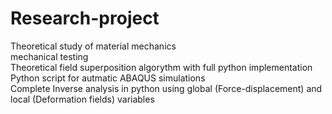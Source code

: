 # Research-project
Theoretical study of material mechanics <br />
mechanical testing <br />
Theoretical field superposition algorythm with full python implementation <br />
Python script for autmatic ABAQUS simulations <br />
Complete Inverse analysis in python using global (Force-displacement) and local (Deformation fields) variables 
